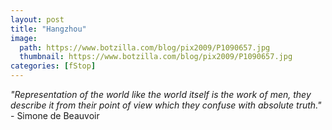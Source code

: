 ```yaml
---
layout: post
title: "Hangzhou"
image:
  path: https://www.botzilla.com/blog/pix2009/P1090657.jpg
  thumbnail: https://www.botzilla.com/blog/pix2009/P1090657.jpg
categories: [fStop]
---
```


<p class="well"><i>"Representation of the world like the world itself is the work of men, they describe it from their point of view which they confuse with absolute truth."</i> - Simone de Beauvoir</p>
